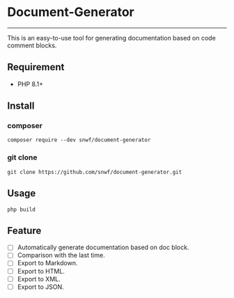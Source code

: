 # Document-Generator

----

This is an easy-to-use tool for generating documentation based on code comment blocks.

## Requirement

- PHP 8.1+

## Install

### composer

```
composer require --dev snwf/document-generator
```

### git clone

```
git clone https://github.com/snwf/document-generator.git
```

## Usage

```
php build
```

## Feature

- [ ] Automatically generate documentation based on doc block.
- [ ] Comparison with the last time.
- [ ] Export to Markdown.
- [ ] Export to HTML.
- [ ] Export to XML.
- [ ] Export to JSON.